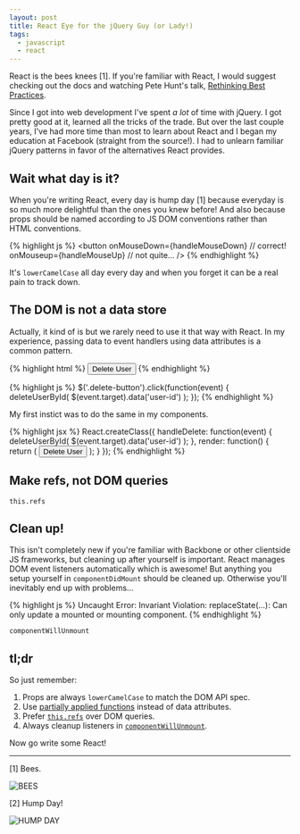 ```yaml
---
layout: post
title: React Eye for the jQuery Guy (or Lady!)
tags:
  - javascript
  - react
---
```


React is the bees knees [1]. If you're familiar with React, I would suggest checking out the docs and watching Pete Hunt's talk, [Rethinking Best Practices](https://www.youtube.com/watch?v=x7cQ3mrcKaY).

Since I got into web development I've spent *a lot* of time with jQuery.
I got pretty good at it, learned all the tricks of the trade.
But over the last couple years, I've had more time than most to learn about React and I began my education at Facebook (straight from the source!).
I had to unlearn familiar jQuery patterns in favor of the alternatives React provides.

## Wait what day is it?

When you're writing React, every day is hump day [1] because everyday is so much more delightful than the ones you knew before!
And also because props should be named according to JS DOM conventions rather than HTML conventions.

{% highlight js %}
<button
  onMouseDown={handleMouseDown} // correct!
  onMouseup={handleMouseUp} // not quite...
/>
{% endhighlight %}

It's `lowerCamelCase` all day every day and when you forget it can be a real pain to track down.

## The DOM is not a data store

Actually, it kind of is but we rarely need to use it that way with React.
In my experience, passing data to event handlers using data attributes is a common pattern.

{% highlight html %}
<button class="delete-button" data-user-id="12345">
  Delete User
</button>
{% endhighlight %}

{% highlight js %}
$('.delete-button').click(function(event) {
  deleteUserById(
    $(event.target).data('user-id')
  );
});
{% endhighlight %}

My first instict was to do the same in my components.

{% highlight jsx %}
React.createClass({
  handleDelete: function(event) {
    deleteUserById(
      $(event.target).data('user-id')
    );
  },
  render: function() {
    return (
      <button
        data-user-id={12345}
        onClick={this.handleDelete}>
        Delete User
      </button>
    );
  }
});
{% endhighlight %}



## Make refs, not DOM queries

`this.refs`

## Clean up!

This isn't completely new if you're familiar with Backbone or other clientside JS frameworks, but cleaning up after yourself is important.
React manages DOM event listeners automatically which is awesome!
But anything you setup yourself in `componentDidMount` should be cleaned up.
Otherwise you'll inevitably end up with problems...

{% highlight js %}
Uncaught Error: Invariant Violation: replaceState(...): Can only update a mounted or mounting component.
{% endhighlight %}

`componentWillUnmount` 

## tl;dr

So just remember:

1. Props are always `lowerCamelCase` to match the DOM API spec.
2. Use [partially applied functions](http://lostechies.com/derickbailey/2012/07/20/partially-applied-functions-in-javascript/) instead of data attributes.
3. Prefer [`this.refs`](http://facebook.github.io/react/docs/more-about-refs.html) over DOM queries.
4. Always cleanup listeners in [`componentWillUnmount`](http://facebook.github.io/react/docs/component-specs.html#unmounting-componentwillunmount).

Now go write some React!

---

[1] Bees.

![BEES](http://i.imgur.com/qrLEV.gif)

[2] Hump Day!

![HUMP DAY](http://cl.ly/image/272O0H1j401A/hump-day_1370620934_epiclolcom.gif)

